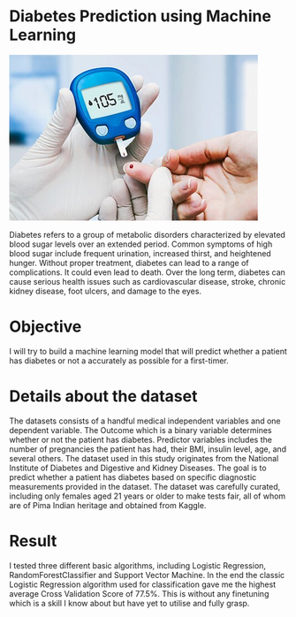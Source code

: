 
# Diabetes Prediction using Machine Learning

![Test Image 1](diabetes-symptoms-and-treatment.jpg)

Diabetes refers to a group of metabolic disorders characterized by elevated blood sugar levels over an extended period. Common symptoms of high blood sugar include frequent urination, increased thirst, and heightened hunger. Without proper treatment, diabetes can lead to a range of complications. It could even lead to death. Over the long term, diabetes can cause serious health issues such as cardiovascular disease, stroke, chronic kidney disease, foot ulcers, and damage to the eyes.

# Objective
I will try to build a machine learning model that will predict whether a patient has diabetes or not a accurately as possible for a first-timer.

# Details about the dataset
The datasets consists of a handful medical independent variables and one dependent variable. The Outcome which is a binary variable determines whether or not the patient has diabetes. Predictor variables includes the number of pregnancies the patient has had, their BMI, insulin level, age, and several others. The dataset used in this study originates from the National Institute of Diabetes and Digestive and Kidney Diseases. The goal is to predict whether a patient has diabetes based on specific diagnostic measurements provided in the dataset. The dataset was carefully curated, including only females aged 21 years or older to make tests fair, all of whom are of Pima Indian heritage and obtained from Kaggle.

# Result 
I tested three different basic algorithms, including Logistic Regression, RandomForestClassifier and Support Vector Machine. In the end the classic Logistic Regression algorithm used for classification gave me the highest average Cross Validation Score of 77.5%. This is without any finetuning which is a skill I know about but have yet to utilise and fully grasp.
